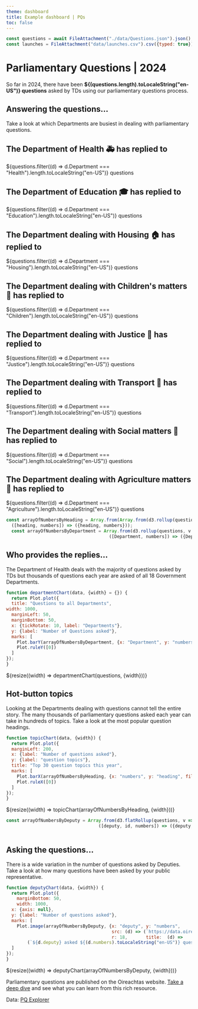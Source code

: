 ```yaml
---
theme: dashboard
title: Example dashboard | PQs
toc: false
---
```

```js
const questions = await FileAttachment("./data/Questions.json").json();
const launches = FileAttachment("data/launches.csv").csv({typed: true});

```

# Parliamentary Questions | 2024

So far in 2024, there have been **${(questions.length).toLocaleString("en-US")} questions** asked by TDs using our parliamentary questions process.


## Answering the questions...

Take a look at which Departments are busiest in dealing with parliamentary questions.

<div class="grid grid-cols-4">
  <div class="card">
    <h2>The Department of <strong>Health</strong> 🚑 has replied to</h2>
    <span class="big">${questions.filter((d) => d.Department === "Health").length.toLocaleString("en-US")} questions</span>
  </div>
   <div class="card">
    <h2>The Department of <strong>Education</strong> 🎓 has replied to</h2>
    <span class="big">${questions.filter((d) => d.Department === "Education").length.toLocaleString("en-US")} questions</span>
  </div>
  <div class="card">
    <h2>The Department dealing with <strong>Housing</strong> 🏠 has replied to<span class="muted"></span></h2>
    <span class="big">${questions.filter((d) => d.Department === "Housing").length.toLocaleString("en-US")} questions</span>
  </div>
  <div class="card">
    <h2>The Department dealing with <strong>Children</strong>'s matters 👶 has replied to</h2>
    <span class="big">${questions.filter((d) => d.Department === "Children").length.toLocaleString("en-US")} questions</span>
  </div>
  <div class="card">
    <h2>The Department dealing with <strong>Justice</strong> 👮 has replied to</h2>
    <span class="big">${questions.filter((d) => d.Department === "Justice").length.toLocaleString("en-US")} questions</span>
  </div>
  <div class="card">
    <h2>The Department dealing with <strong>Transport</strong> 🚉 has replied to</h2>
    <span class="big">${questions.filter((d) => d.Department === "Transport").length.toLocaleString("en-US")} questions</span>
  </div>
  <div class="card">
    <h2>The Department dealing with <strong>Social</strong> matters 🤱 has replied to</h2>
    <span class="big">${questions.filter((d) => d.Department === "Social").length.toLocaleString("en-US")} questions</span>
  </div>
  <div class="card">
    <h2>The Department dealing with <strong>Agriculture</strong> matters 🚜 has replied to</h2>
    <span class="big">${questions.filter((d) => d.Department === "Agriculture").length.toLocaleString("en-US")} questions</span>
  </div>
</div>

```js
const arrayOfNumbersByHeading = Array.from(Array.from(d3.rollup(questions, v => v.length, d => d.Heading)).slice().sort((a, b) => d3.descending(a[1], b[1])).slice(0,30),
  ([heading, numbers]) => ({heading, numbers}));
  const arrayOfNumbersByDepartment = Array.from(d3.rollup(questions, v => v.length, d => d.Department), 
                                       ([Department, numbers]) => ({Department, numbers}))
```


## Who provides the replies...

The Department of Health deals with the majority of questions asked by TDs but thousands of questions each year are asked of all 18 Government Departments.
```js
function departmentChart(data, {width} = {}) {
  return Plot.plot({
  title: "Questions to all Departments",
width: 1000,
  marginLeft: 50,
  marginBottom: 50,
  x: {tickRotate: 10, label: "Departments"},
  y: {label: "Number of Questions asked"},
  marks: [
    Plot.barY(arrayOfNumbersByDepartment, {x: "Department", y: "numbers", fill: "Department", tip: true}),
    Plot.ruleY([0])
  ]
});
}
```

<div class="grid grid-cols-1">
  <div class="card">
    ${resize((width) => departmentChart(questions, {width}))}
  </div>
</div>

## Hot-button topics
Looking at the Departments dealing with questions cannot tell the entire story. The many thousands of parliamentary questions asked each year can take in hundreds of topics. Take a look at the most popular question headings.

```js
function topicChart(data, {width}) {
  return Plot.plot({
  marginLeft: 200,
  x: {label: "Number of questions asked"},
  y: {label: "question topics"},
  title: "Top 30 question topics this year",
  marks: [
    Plot.barX(arrayOfNumbersByHeading, {x: "numbers", y: "heading", fill: "numbers", tip: true, sort: {y: "x", reverse: true}}),
    Plot.ruleX([0])
  ]
});
}
```

<div class="grid grid-cols-1">
  <div class="card">
    ${resize((width) => topicChart(arrayOfNumbersByHeading, {width}))}
  </div>
</div>

```js
const arrayOfNumbersByDeputy = Array.from(d3.flatRollup(questions, v => v.length, d => d.Deputy, d => d.memberCode),
                                   ([deputy, id, numbers]) => ({deputy, id, numbers}));
                                  
```

## Asking the questions...
There is a wide variation in the number of questions asked by Deputies. Take a look at how many questions have been asked by your public representative.

```js
function deputyChart(data, {width}) {
  return Plot.plot({
    marginBottom: 50,
    width: 1000,
  x: {axis: null},
  y: {label: "Number of questions asked"},
  marks: [
    Plot.image(arrayOfNumbersByDeputy, {x: "deputy", y: "numbers",
                                        src: (d) => (`https://data.oireachtas.ie/ie/oireachtas/member/id/${d.id}/image/thumb`),
                                        r: 18,       title:  (d) =>
        (`${d.deputy} asked ${(d.numbers).toLocaleString("en-US")} questions this year`)})
  ]
});
}
```

<div class="grid grid-cols-1">
  <div class="card">
    ${resize((width) => deputyChart(arrayOfNumbersByDeputy, {width}))}
  </div>
</div>

Parliamentary questions are published on the Oireachtas website. [Take a deep dive](https://www.oireachtas.ie/en/debates/questions) and see what you can learn from this rich resource.

Data: [PQ Explorer](https://www.oireachtas.ie/pq-explorer)
